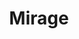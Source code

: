 ---
layout: painting
title: Mirage
images:
  - /assets/images/mirage-zoom.jpeg
  - /assets/images/Mirage.jpeg
size: 50 x 50 cm
price: 30
reserved-by:
---